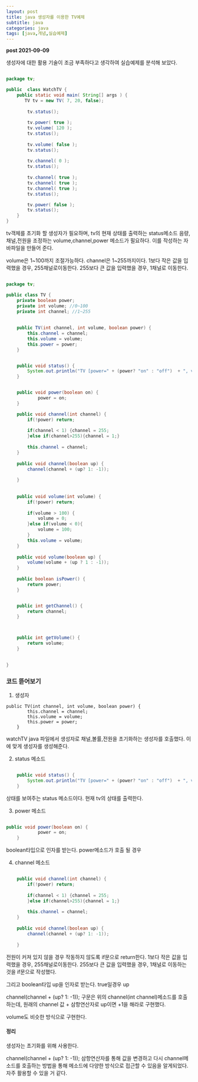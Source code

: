 ```yaml
---
layout: post
title: java 생성자를 이용한 TV예제
subtitle: java
categories: java
tags: [java,개념,실습예제]
---
```



**post 2021-09-09**

생성자에 대한 활용 기술이 조금 부족하다고 생각하여 실습예제를 분석해 보았다.


```java

package tv;

public  class WatchTV {
    public static void main( String[] args ) {
       TV tv = new TV( 7, 20, false);  	
        
        tv.status();	
        
        tv.power( true );
        tv.volume( 120 );
        tv.status();		          
        
        tv.volume( false );
        tv.status();
        
        tv.channel( 0 );
        tv.status();		          
        
        tv.channel( true );
        tv.channel( true );
        tv.channel( true );
        tv.status();

        tv.power( false );
        tv.status();      		          
    }
}


```

tv객체를 초기화 할 생성자가 필요하며, tv의 현재 상태를 출력하는 status메소드
음량,채널,전원을 조정하는 volume,channel,power 메소드가 필요하다. 
이를 작성하는 자바파일을 만들어 준다.

volume은 1~100까지 조절가능하다. 
channel은 1~255까지이다. 1보다 작은 값을 입력했을 경우, 255채널로이동한다. 255보다 큰 값을 입력했을 경우, 1채널로 이동한다.

```java

package tv;

public class TV {
	private boolean power;
	private int volume; //0~100
	private int channel; //1~255
	
	
	public TV(int channel, int volume, boolean power) {
		this.channel = channel;
		this.volume = volume;
		this.power = power;
	}


	public void status() {
		System.out.println("TV [power=" + (power? "on" : "off")  + ", volume=" + volume + ", channel=" + channel + "]");
	}


	public void power(boolean on) {
			power = on;
	}

	public void channel(int channel) {
		if(!power) return;
		
		if(channel < 1) {channel = 255; 
		}else if(channel>255){channel = 1;}
			
		this.channel = channel;
	}
	
	public void channel(boolean up) {
		channel(channel + (up? 1: -1));
		
	}
	
	
	public void volume(int volume) {
		if(!power) return;
		
		if(volume > 100) {
			volume = 0;
		}else if(volume < 0){
			volume = 100;
		}
		this.volume = volume;
	}
	
	public void volume(boolean up) {
		volume(volume + (up ? 1 : -1));
	}
	
	public boolean isPower() {
		return power;
	}


	public int getChannel() {
		return channel;
	}



	public int getVolume() {
		return volume;
	}
		

}


```


### 코드 뜯어보기

1. 생성자
```
public TV(int channel, int volume, boolean power) {
		this.channel = channel;
		this.volume = volume;
		this.power = power;
	}

```

watchTV java 파일에서 생성자로 채널,볼률,전원을 초기화하는 생성자를 호출했다. 이에 맞게 생성자를 생성해준다.



2. status 메소드

```java

	public void status() {
		System.out.println("TV [power=" + (power? "on" : "off")  + ", volume=" + volume + ", channel=" + channel + "]");
	}

```

상태를 보여주는 status 메소드이다.
현재 tv의 상태를 출력한다.



3. power 메소드

```java

public void power(boolean on) {
			power = on;
	}

```

boolean타입으로 인자를 받는다. power메소드가 호출 될 경우

4. channel 메소드

```java

	public void channel(int channel) {
		if(!power) return;
		
		if(channel < 1) {channel = 255; 
		}else if(channel>255){channel = 1;}
			
		this.channel = channel;
	}
	
	public void channel(boolean up) {
		channel(channel + (up? 1: -1));
		
	}

```

전원이 커져 있지 않을 경우 작동하지 않도록 if문으로 return한다.
1보다 작은 값을 입력했을 경우, 255채널로이동한다. 255보다 큰 값을 입력했을 경우, 1채널로 이동하는 것을 if문으로 작성했다. 

그리고 boolean타입 up을 인자로 받는다. true일경우 up 

channel(channel + (up? 1: -1)); 구문은 위의 channel(int channel)메소드를 호출하는데, 원래의 channel 값 + 삼항연산자로 up이면 +1을 해라로 구현했다. 

volume도 비슷한 방식으로 구현한다.


#### 정리

생성자는 초기화를 위해 사용한다.

channel(channel + (up? 1: -1));
삼항연산자를 통해 값을 변경하고 다시 channel메소드를 호출하는 방법을 통해 메소드에 다양한 방식으로 접근할 수 있음을 알게되었다. 
자주 활용할 수 있을 거 같다. 

